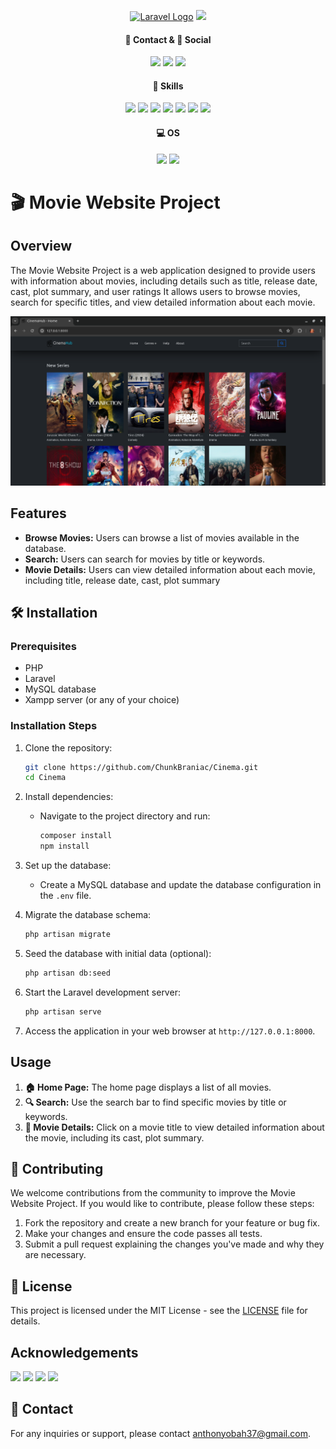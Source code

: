 <p align="center"><a href="https://laravel.com" target="_blank"><img src="https://raw.githubusercontent.com/laravel/art/master/logo-lockup/5%20SVG/2%20CMYK/1%20Full%20Color/laravel-logolockup-cmyk-red.svg" width="400" alt="Laravel Logo"></a>
<img src="public/name.png">

</p>

<h4 align="center">📱 Contact & 👨 Social</h4>
<p align="center">
<!-- <a href="https://github.com/laravel/framework/actions"><img src="https://github.com/laravel/framework/workflows/tests/badge.svg" alt="Build Status"></a>
<a href="https://packagist.org/packages/laravel/framework"><img src="https://img.shields.io/packagist/dt/laravel/framework" alt="Total Downloads"></a>
<a href="https://packagist.org/packages/laravel/framework"><img src="https://img.shields.io/packagist/v/laravel/framework" alt="Latest Stable Version"></a>
<a href="https://packagist.org/packages/laravel/framework"><img src="https://img.shields.io/packagist/l/laravel/framework" alt="License"></a> -->
<a href=""><img src="https://img.shields.io/badge/Gmail-D14836?style=for-the-badge&logo=gmail&logoColor=white"></a>
<a href=""><img src="https://img.shields.io/badge/GitHub-100000?style=for-the-badge&logo=github&logoColor=white"></a>
<a href=""><img src="https://img.shields.io/badge/LinkedIn-0077B5?style=for-the-badge&logo=linkedin&logoColor=white"></a>
</p>

<h4 align="center">🚀 Skills</h4>
<p align="center">
<a href=""><img src="https://img.shields.io/badge/HTML5-E34F26?style=for-the-badge&logo=html5&logoColor=white"></a>
<a href=""><img src="https://img.shields.io/badge/CSS3-1572B6?style=for-the-badge&logo=css3&logoColor=white"></a>
<a href=""><img src="https://img.shields.io/badge/Sass-CC6699?style=for-the-badge&logo=sass&logoColor=white"></a>
<a href=""><img src="https://img.shields.io/badge/Bootstrap-563D7C?style=for-the-badge&logo=bootstrap&logoColor=white"></a>
<a href=""><img src="https://img.shields.io/badge/PHP-777BB4?style=for-the-badge&logo=php&logoColor=white"></a>
<a href=""><img src="https://img.shields.io/badge/Laravel-FF2D20?style=for-the-badge&logo=laravel&logoColor=white"></a>
<a href=""><img src="https://img.shields.io/badge/MySQL-00000F?style=for-the-badge&logo=mysql&logoColor=white"></a>
</p>

<h4 align="center">💻 OS</h4>
<p align="center">
<a href=""><img src="https://img.shields.io/badge/Fedora-294172?style=for-the-badge&logo=fedora&logoColor=white"></a>
<a href=""><img src="https://img.shields.io/badge/Kali_Linux-557C94?style=for-the-badge&logo=kali-linux&logoColor=white"></a>
</p>


# 🎬 Movie Website Project

## Overview
The Movie Website Project is a web application designed to provide users with information about movies, including details such as title, release date, cast, plot summary, and user ratings It allows users to browse movies, search for specific titles, and view detailed information about each movie.

<img src="public/new.png">

## Features
- **Browse Movies:** Users can browse a list of movies available in the database.
- **Search:** Users can search for movies by title or keywords.
- **Movie Details:** Users can view detailed information about each movie, including title, release date, cast, plot summary

## 🛠️ Installation
### Prerequisites
- PHP
- Laravel
- MySQL database
- Xampp server (or any of your choice)
### Installation Steps
1. Clone the repository:
   ```bash
   git clone https://github.com/ChunkBraniac/Cinema.git
   cd Cinema
   ```

2. Install dependencies:
   - Navigate to the project directory and run:
     ```bash
     composer install
     npm install
     ```

3. Set up the database:
   - Create a MySQL database and update the database configuration in the `.env` file.

4. Migrate the database schema:
   ```bash
   php artisan migrate
   ```

5. Seed the database with initial data (optional):
   ```bash
   php artisan db:seed
   ```

6. Start the Laravel development server:
   ```bash
   php artisan serve
   ```

7. Access the application in your web browser at `http://127.0.0.1:8000`.

## Usage
1. **🏠 Home Page:** The home page displays a list of all movies.
2. **🔍 Search:** Use the search bar to find specific movies by title or keywords.
3. **🎥 Movie Details:** Click on a movie title to view detailed information about the movie, including its cast, plot summary.

## 🤝 Contributing
We welcome contributions from the community to improve the Movie Website Project. If you would like to contribute, please follow these steps:
1. Fork the repository and create a new branch for your feature or bug fix.
2. Make your changes and ensure the code passes all tests.
3. Submit a pull request explaining the changes you've made and why they are necessary.

## 📝 License
This project is licensed under the MIT License - see the [LICENSE](LICENSE) file for details.

## Acknowledgements
<a href="https://getbootstrap.com" target="_blank"><img src="https://img.shields.io/badge/Bootstrap-563D7C?style=for-the-badge&logo=bootstrap&logoColor=white"></a>
<a href="https:://php.net" target="_blank"><img src="https://img.shields.io/badge/PHP-777BB4?style=for-the-badge&logo=php&logoColor=white"></a>
<a href="https://laravel.com" target="_blank"><img src="https://img.shields.io/badge/Laravel-FF2D20?style=for-the-badge&logo=laravel&logoColor=white"></a>
<a href="https://mysql.com" target="_blank"><img src="https://img.shields.io/badge/MySQL-00000F?style=for-the-badge&logo=mysql&logoColor=white"></a>

## 📧 Contact
For any inquiries or support, please contact [anthonyobah37@gmail.com](mailto:anthonyobah37@email.com).
